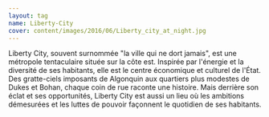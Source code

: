 ```yaml
---
layout: tag
name: Liberty-City
cover: content/images/2016/06/Liberty_city_at_night.jpg
---
```

Liberty City, souvent surnommée "la ville qui ne dort jamais", est une métropole tentaculaire située sur la côte est. Inspirée par l'énergie et la diversité de ses habitants, elle est le centre économique et culturel de l'État. Des gratte-ciels imposants de Algonquin aux quartiers plus modestes de Dukes et Bohan, chaque coin de rue raconte une histoire. Mais derrière son éclat et ses opportunités, Liberty City est aussi un lieu où les ambitions démesurées et les luttes de pouvoir façonnent le quotidien de ses habitants.